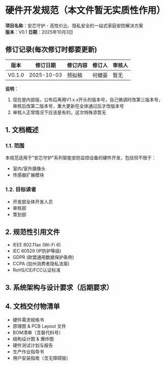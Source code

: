 # 硬件开发规范（本文件暂无实质性作用）

**项目名称**：安芯守护 - 高性价比、隐私安全的一站式家庭安防解决方案  
**版本**：V0.1
**日期**：2025年10月3日

## 修订记录(每次修订时都要更新)
| 版本 | 修订日期 | 修订内容 | 修订人 | 审核人 |
|------|----------|----------|--------|--------|
| V0.1.0 | 2025-10-03 | 预拟稿 | 何健豪 | 暂无 |

**说明**：
1. 现在是内部版，公布后再用V1.x.x开头的版本号，自己微调时改第三版本号，审核后改第二版本号，重大更新在全体通过后才改版本号
2. 审核人正常情况下应该是有的，这次特殊添暂无

## 1. 文档概述

### 1.1. 范围
本规范适用于"安芯守护"系列智能安防监控设备的硬件开发，包括但不限于：
- 室内/室外摄像头
- 传感器扩展模块

### 1.2. 目标读者
- 开发部全体开发人员
- 审核部
- 策划部

## 2. 规范性引用文件
- IEEE 802.11ax (Wi-Fi 6)
- IEC 60529 (IP防护等级)
- GDPR (欧盟通用数据保护条例)
- CCPA (加州消费者隐私法案)
- RoHS/CE/FCC认证标准

## 3. 系统架构与设计要求（后期要求）

## 4. 文档交付物清单
- 硬件需求规格书
- 原理图 & PCB Layout 文件
- BOM清单（含替代料号）
- 结构设计图 & 爆炸图
- 硬件测试计划与报告
- 生产作业指导书
- 用户安装指南（含无障碍版）